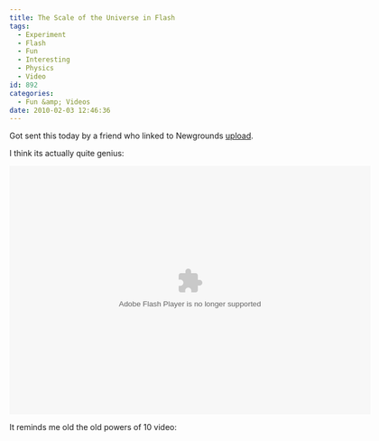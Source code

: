 ```yaml
---
title: The Scale of the Universe in Flash
tags:
  - Experiment
  - Flash
  - Fun
  - Interesting
  - Physics
  - Video
id: 892
categories:
  - Fun &amp; Videos
date: 2010-02-03 12:46:36
---
```


Got sent this today by a friend who linked to Newgrounds [upload](https://www.newgrounds.com/portal/view/525347).

I think its actually quite genius:

<object classid="clsid:d27cdb6e-ae6d-11cf-96b8-444553540000" width="640" height="440" codebase="https://download.macromedia.com/pub/shockwave/cabs/flash/swflash.cab#version=6,0,40,0"><param name="src" value="https://mikecann.co.uk/wp-content/uploads/2010/02/525347_scale_of_universe_ng.swf" /><embed type="application/x-shockwave-flash" width="640" height="440" src="https://mikecann.co.uk/wp-content/uploads/2010/02/525347_scale_of_universe_ng.swf"> </embed></object>

It reminds me old the old powers of 10 video:

<object classid="clsid:d27cdb6e-ae6d-11cf-96b8-444553540000" width="640" height="505" codebase="https://download.macromedia.com/pub/shockwave/cabs/flash/swflash.cab#version=6,0,40,0"><param name="allowFullScreen" value="true" /><param name="allowscriptaccess" value="always" /><param name="src" value="https://www.youtube.com/v/A2cmlhfdxuY&amp;hl=en_GB&amp;fs=1&amp;" /><param name="allowfullscreen" value="true" /><embed type="application/x-shockwave-flash" width="640" height="505" src="https://www.youtube.com/v/A2cmlhfdxuY&amp;hl=en_GB&amp;fs=1&amp;" allowscriptaccess="always" allowfullscreen="true"></embed></object>